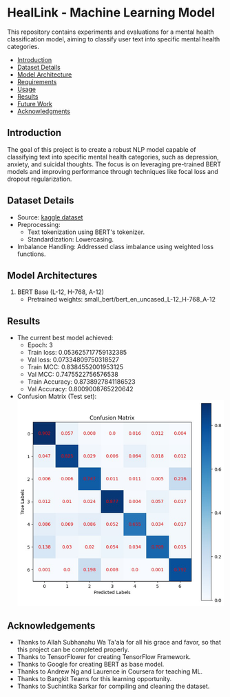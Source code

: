 # HealLink - Machine Learning Model

This repository contains experiments and evaluations for a mental health classification model, aiming to classify user text into specific mental health categories.

- [Introduction](#introduction)
- [Dataset Details](#dataset-details)
- [Model Architecture](#model-architecture)
- [Requirements](#requirements)
- [Usage](#usage)
- [Results](#results)
- [Future Work](#future-work)
- [Acknowledgments](#acknowledgments)

## Introduction
The goal of this project is to create a robust NLP model capable of classifying text into specific mental health categories, such as depression, anxiety, and suicidal thoughts. The focus is on leveraging pre-trained BERT models and improving performance through techniques like focal loss and dropout regularization.

## Dataset Details
- Source: [kaggle dataset](https://www.kaggle.com/datasets/suchintikasarkar/sentiment-analysis-for-mental-health)
- Preprocessing:
    - Text tokenization using BERT's tokenizer.
    - Standardization: Lowercasing.
- Imbalance Handling: Addressed class imbalance using weighted loss functions.

## Model Architectures
1. BERT Base (L-12, H-768, A-12)
    - Pretrained weights: small_bert/bert_en_uncased_L-12_H-768_A-12

## Results
- The current best model achieved:
    - Epoch: 3
    - Train loss: 0.053625717759132385
    - Val loss: 0.07334809750318527
    - Train MCC: 0.8384552001953125
    - Val MCC: 0.7475522756576538
    - Train Accuracy: 0.8738927841186523
    - Val Accuracy: 0.8009008765220642
- Confusion Matrix (Test set):
    ![confusion matrix](image.png)

## Acknowledgements
- Thanks to Allah Subhanahu Wa Ta'ala for all his grace and favor, so that this project can be completed properly.
- Thanks to TensorFlower for creating TensorFlow Framework.
- Thanks to Google for creating BERT as base model.
- Thanks to Andrew Ng and Laurence in Coursera for teaching ML.
- Thanks to Bangkit Teams for this learning opportunity.
- Thanks to Suchintika Sarkar for compiling and cleaning the dataset.
